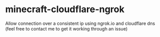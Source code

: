 # minecraft-cloudflare-ngrok
Allow connection over a consistent ip using ngrok.io and cloudflare dns (feel free to contact me to get it working through an issue)
